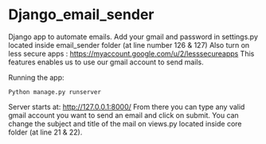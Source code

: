 # Django_email_sender
Django app to automate emails.
Add your gmail and password in settings.py located inside email_sender folder (at line number 126 & 127)
Also turn on less secure apps : https://myaccount.google.com/u/2/lesssecureapps 
This features enables us to use our gmail account to send mails.

Running the app:
``` 
Python manage.py runserver
```
Server starts at: http://127.0.0.1:8000/ From there you can type any valid gmail account you want to send an email and click on submit.
You can change the subject and title of the mail on views.py located inside core folder (at line 21 & 22).
